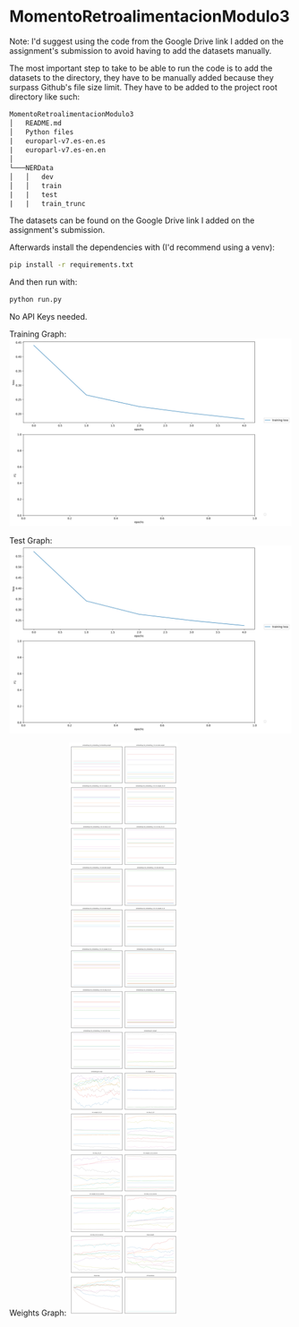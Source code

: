 # MomentoRetroalimentacionModulo3

Note: I'd suggest using the code from the Google Drive link I added on the assignment's submission to avoid having to add the datasets manually.

The most important step to take to be able to run the code is to add the datasets to the directory, they have to be manually added because they surpass Github's file size limit. They have to be added to the project root directory like such:
```
MomentoRetroalimentacionModulo3
│   README.md
│   Python files
|   europarl-v7.es-en.es
|   europarl-v7.es-en.en
│
└───NERData
│   │   dev
│   │   train
|   |   test
|   |   train_trunc
```

The datasets can be found on the Google Drive link I added on the assignment's submission.

Afterwards install the dependencies with (I'd recommend using a venv):

```bash
pip install -r requirements.txt
```

And then run with:
```bash
python run.py
```
No API Keys needed.

Training Graph:
![alt text](training.png "Training Graph")

Test Graph:
![alt text](test.png "Training Graph")

Weights Graph:
![alt text](weights.png "Weights Graph")
